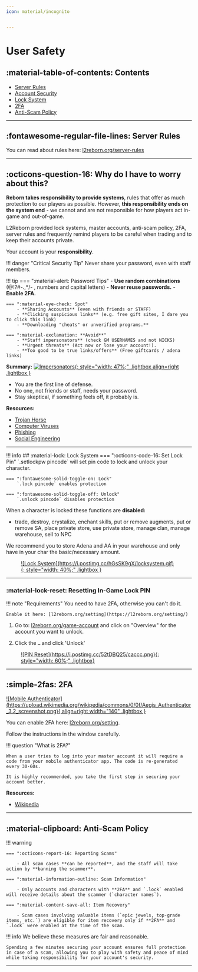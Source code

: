 ```yaml
---
icon: material/incognito


---
```


# User Safety

## :material-table-of-contents: Contents
- [Server Rules](#server-rules)
- [Account Security](#why-do-i-have-to-worry-about-this)
- [Lock System](#lock-system)
- [2FA](#2fa)
- [Anti-Scam Policy](#anti-scam-policy)
<hr>

## :fontawesome-regular-file-lines: Server Rules

You can read about rules here: [l2reborn.org/server-rules](https://l2reborn.org/server-rules/)
<hr>

## :octicons-question-16: Why do I have to worry about this?

**Reborn takes responsibility to provide systems**, rules that offer as much protection to our players as possible. However, **this responsibility ends on the system end** - we cannot and are not responsible for how players act in-game and out-of-game. 

L2Reborn provided lock systems, master accounts, anti-scam policy, 2FA, server rules and frequently remind players to be careful when trading and to keep their accounts private. 

Your account is your **responsibility**.

!!! danger "Critical Security Tip"
    Never share your password, even with staff members.

!!! tip
    === ":material-alert: Password Tips"
        - **Use random combinations** (@!?#-.,*/- , numbers and capital letters)
        - **Never reuse passwords.**
        - **Enable 2FA.**

    === ":material-eye-check: Spot"
        - **Sharing Accounts** (even with friends or STAFF)
        - **Clicking suspicious links** (e.g. free gift sites, I dare you to click this link)
        - **Downloading "cheats" or unverified programs.**

    === ":material-exclamation: **Avoid**"
        - **Staff impersonators** (check GM USERNAMES and not NICKS)
        - **Urgent threats** (Act now or lose your account!).
        - **Too good to be true links/offers** (Free giftcards / adena links)


**Summary:**
<a href="https://postimg.cc/KvPHW2Wq">
![Impersonators](https://i.postimg.cc/KvPHW2Wq/fakeimpersonators-1.png){: style="width: 47%;" .lightbox align=right .lightbox } 
</a> <br>

- You are the first line of defense.
- No one, not friends or staff, needs your password.
- Stay skeptical, if something feels off, it probably is.

**Resources:**

- [Trojan Horse](https://computer.howstuffworks.com/trojan-horse.htm?s1sid=p72jxahoyuw542hapz3ymntx&srch_tag=cr5h2zidpuzx5tq2happ4z4nbvrw2ac4)
- [Computer Viruses](https://computer.howstuffworks.com/virus.htm?s1sid=eel1e9ghs7mx46h94ct1qipt&srch_tag=zxjxanufcg27gc3f5j5suqausw7tl6lw)
- [Phishing](https://computer.howstuffworks.com/phishing.htm)
- [Social Engineering](https://www.okta.com/identity-101/social-engineering/)
<hr>
!!! info
    ## :material-lock: Lock System
    === ":octicons-code-16: Set Lock Pin"
        `.setlockpw pincode` will set pin code to lock and unlock your character.

    === ":fontawesome-solid-toggle-on: Lock"
        `.lock pincode` enables protection

    === ":fontawesome-solid-toggle-off: Unlock"
        `.unlock pincode` disables protection

When a character is locked these functions are **disabled:**

- trade, destroy, crystalize, enchant skills, put or remove augments, put or remove SA, place private store, use private store, manage clan, manage warehouse, sell to NPC

We recommend you to store Adena and AA in your warehouse and only have in your char the basic/necessary amount.
<figure markdown="1">
<a href="https://postimg.cc/hGsSK9gX">
![Lock System](https://i.postimg.cc/hGsSK9gX/locksystem.gif){: style="width: 40%;" .lightbox }
</a>
</figure>
<hr>

### :material-lock-reset: Resetting In-Game Lock PIN
!!! note "Requirements"
    You need to have 2FA, otherwise you can't do it. 
    
    Enable it here: [l2reborn.org/setting](https://l2reborn.org/setting/)

1. Go to: [l2reborn.org/game-account](https://l2reborn.org/game-account/) and click on "Overview" for the account you want to unlock.

2. Click the `…` and click 'Unlock'

<figure markdown="1">
<a href="https://postimg.cc/52tDBQ25">
![PIN Reset](https://i.postimg.cc/52tDBQ25/caccc.png){: style="width: 60%;" .lightbox}
</a>
</figure>

<hr>

## :simple-2fas: 2FA
<a href="https://upload.wikimedia.org/wikipedia/commons/0/0f/Aegis_Authenticator_3.2_screenshot.png">
![Mobile Authenticator](https://upload.wikimedia.org/wikipedia/commons/0/0f/Aegis_Authenticator_3.2_screenshot.png){ align=right width="140" .lightbox }
</a>

You can enable 2FA here: [l2reborn.org/setting](https://l2reborn.org/setting/). 

Follow the instructions in the window carefully.

!!! question "What is 2FA?"

    When a user tries to log into your master account it will require a code from your mobile authenticator app. The code is re-generated every 30-60s.

    It is highly recommended, you take the first step in securing your account better.

**Resources:**

- [Wikipedia](https://en.wikipedia.org/wiki/Multi-factor_authentication#Mobile_phone-based_authentication)
<hr>

## :material-clipboard: Anti-Scam Policy

!!! warning

    === ":octicons-report-16: Reporting Scams"

        - All scam cases **can be reported**, and the staff will take action by **banning the scammer**.

    === ":material-information-outline: Scam Information"

        - Only accounts and characters with **2FA** and `.lock` enabled will receive details about the scammer (`character names`).

    === ":material-content-save-all: Item Recovery"

        - Scam cases involving valuable items (`epic jewels, top-grade items, etc.`) are eligible for item recovery only if **2FA** and `.lock` were enabled at the time of the scam.

!!! info
    We believe these measures are fair and reasonable. 

    Spending a few minutes securing your account ensures full protection in case of a scam, allowing you to play with safety and peace of mind while taking responsibility for your account's security.


<hr>


